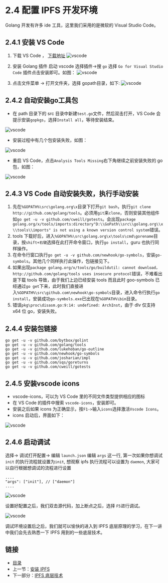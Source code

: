 # 2.4 配置 IPFS 开发环境

Golang 开发有许多 ide 工具，这里我们采用的是微软的 Visual Studio Code。

## 2.4.1 安装 VS Code

1. 下载 VS Code ， [下载地址](https://code.visualstudio.com/)
![vscode](images/2.0-vscode.png)
2. 安装 Golang 插件 
启动 vscode 选择插件->搜 `go` 选择 `Go for Visual Studio Code` 插件点击安装即可。如图： 
![vscode](images/2.0-vscode2.png)

3. 点击文件菜单 -> 打开文件夹，选择 gopath目录，如下:
![vscode](images/2.0-vscode3.png)

## 2.4.2 自动安装go工具包

+ 在 path 目录下的 src 目录中新建`test.go`文件，然后双击打开，VS Code 会提示安装`gopkgs`，选择`Install all`，等待安装结束。

![vscode](images/2.0-vscode4.png)

+ 安装过程中有几个包安装失败，如图：

![vscode](images/2.0-vscode5.png)

+ 重启 VS Code，点击`Analysis Tools Missing`右下角继续之前安装失败的 go 包，如图：

![vscode](images/2.0-vscode6.png)

## 2.4.3 VS Code 自动安装失败，执行手动安装

1. 先在`%GOPATH%\src\golang.org\x`目录下打开`git bash`，执行`git clone http://github.com/golang/tools`。必须用`git`来`clone`，否则安装其他组件如`go get -u -v github.com/cweill/gotests`。会出现`package golang.org/x/tools/imports:directory"D:\\GoPath\\src\\golang.org\\x\\tools\\imports" is not using a known version control system`错误。
2. tools 下载好后，进入`%GOPATH%\src\golang.org\x\tools\cmd\gorename`目录，按`shift+右键`选择在此打开命令窗口，执行`go install`，guru 也执行同样操作。
3. 在命令行窗口执行`go get -u -v github.com/newhook/go-symbols`，安装`go-symbols`。其他几个同样执行此操作，包链接见下。
4. 如果出现`package golang.org/x/tools/go/buildutil: cannot download，http://github.com/golang/tools uses insecure protocol`错误，不难看出是下载 tools 导致，由于我们上边已经安装 tools 而且此时 goo-symbols 已经通过`go get`下来，此时我们直接进入`%GOPATH%\src\github.com\newhook\go-symbols`目录，进入命令行执行`go install`，安装成功`go-symbols.exe`已出现在`%GOPATH%\bin`目录。
5. 错误`pkg\proc\disasm.go:9:14: undefined: ArchInst`，由于 dlv 仅支持 x64 位 go，安装失败。

## 2.4.4 安装包链接
	
	go get -u -v github.com/bytbox/golint 
	go get -u -v github.com/golang/tools 
	go get -u -v github.com/lukehoban/go-outline 
	go get -u -v github.com/newhook/go-symbols 
	go get -u -v github.com/josharian/impl 
	go get -u -v github.com/sqs/goreturns 
	go get -u -v github.com/cweill/gotests

## 2.4.5 安装vscode icons

+ vscode-icons，可以为 VS Code 里的不同文件类型提供相应的图标
+ 在 VS Code 的插件中搜索 `vscode-icons`，安装即可。
+ 安装之后如果 icons 为正确显示，按`F1->`输入`icons`选择激活`Vscode Icons`。
+ icons 启动后，界面如下： 

![vscode](images/2.0-vscode7.png)


## 2.4.6 启动调试

选择-> 调试打开配置-> 编辑 `launch.json` 编辑 `args` 这一行, 第一次如果你想调试 `init` 的执行流程就设置为`init`, 想观察 ipfs 执行流程可以设置为 `daemon`, 大家可以自行根据想调试的流程进行设置

    ....
	"args": ["init"], // ["daemon"]
    ....


![vscode](images/2.0-vscode8.png)


设置好配置之后，我们双击源代码，加上断点之后，选择 `F5`进行调试。

![vscode](images/2.0-vscode9.png)


调试环境设置后之后，我们就可以愉快的进入到 IPFS 底层原理的学习，在下一讲中我们会先去熟悉一下 IPFS 用到的一些底层技术。


## 链接

- [目录](SUMMARY.md)
- 上一节：[安装 IPFS](02.3.md)
- 下一部分：[IPFS 底层技术](03.0.md)